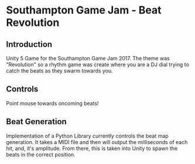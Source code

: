 # Southampton Game Jam - Beat Revolution

## Introduction 
Unity 5 Game for the Southampton Game Jam 2017. The theme was "Revolution" so a rhythm game was create where you are a DJ dial trying to catch the beats as they swarm towards you.

## Controls
Point mouse towards oncoming beats!

## Beat Generation
Implementation of a Python Library currently controls the beat map generation. It takes a MIDI file and then will output the milliseconds of each hit, and, it's amplitude. From there, this is taken into Unity to spawn the beats in the correct position.
